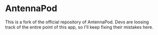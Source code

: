 # AntennaPod

This is a fork of the official repository of AntennaPod. Devs are loosing track of the entire point of this app, so I'll keep fixing
their mistakes here.


